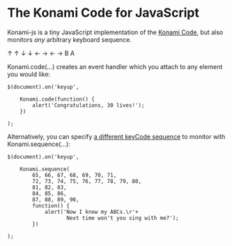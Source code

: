 The Konami Code for JavaScript
==============================

Konami-js is a tiny JavaScript implementation of the [Konami Code](http://en.wikipedia.org/wiki/Konami_Code), but also monitors *any* arbitrary keyboard sequence.

&#8593; &#8593; &#8595; &#8595; &#8592; &#8594; &#8592; &#8594; B A

Konami.code(&hellip;) creates an event handler which you attach to any element you would like:

	$(document).on('keyup',
	
		Konami.code(function() {
			alert('Congratulations, 30 lives!');
		})
	
	);

Alternatively, you can specify [a different keyCode sequence](http://en.wikipedia.org/wiki/Alphabet_song) to monitor with Konami.sequence(&hellip;):

	$(document).on('keyup',
	
		Konami.sequence(
			65, 66, 67, 68, 69, 70, 71,
			72, 73, 74, 75, 76, 77, 78, 79, 80,
			81, 82, 83,
			84, 85, 86,
			87, 88, 89, 90,
			function() {
				alert('Now I know my ABCs.\r'+
					   Next time won't you sing with me?');
			})
	
	);